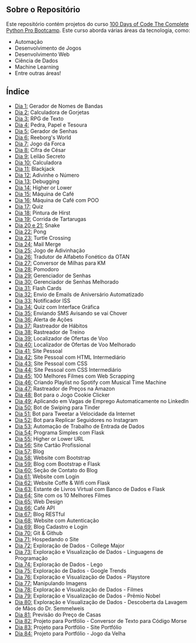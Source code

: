 ## Sobre o Repositório
Este repositório contém projetos do curso [100 Days of Code The Complete Python Pro Bootcamp](https://www.udemy.com/course/100-days-of-code/). Este curso aborda várias áreas da tecnologia, como:
- Automação
- Desenvolvimento de Jogos
- Desenvolvimento Web
- Ciência de Dados
- Machine Learning
- Entre outras áreas! 

## Índice
- [Dia 1:](https://github.com/Guilherme-PS/100-Days-of-Code-The-Complete-Python-Pro-Bootcamp/tree/main/100%20Days%20of%20Code/Dia%201%20-%20Gerador%20de%20Nome%20de%20Bandas) Gerador de Nomes de Bandas
- [Dia 2:](https://github.com/Guilherme-PS/100-Days-of-Code-The-Complete-Python-Pro-Bootcamp/tree/main/100%20Days%20of%20Code/Dia%202%20-%20Calculadora%20de%20Gorjetas) Calculadora de Gorjetas 
- [Dia 3:](https://github.com/Guilherme-PS/100-Days-of-Code-The-Complete-Python-Pro-Bootcamp/tree/main/100%20Days%20of%20Code/Dia%203%20-%20RPG%20de%20Texto) RPG de Texto
- [Dia 4:](https://github.com/Guilherme-PS/100-Days-of-Code-The-Complete-Python-Pro-Bootcamp/tree/main/100%20Days%20of%20Code/Dia%204%20-%20Pedra%2C%20Papel%20e%20Tesoura) Pedra, Papel e Tesoura
- [Dia 5:](https://github.com/Guilherme-PS/100-Days-of-Code-The-Complete-Python-Pro-Bootcamp/tree/main/100%20Days%20of%20Code/Dia%205%20-%20Gerador%20de%20Senhas) Gerador de Senhas
- [Dia 6:](https://github.com/Guilherme-PS/100-Days-of-Code-The-Complete-Python-Pro-Bootcamp/tree/main/100%20Days%20of%20Code/Dia%206%20-%20Reeborg's%20World) Reeborg's World
- [Dia 7:](https://github.com/Guilherme-PS/100-Days-of-Code-The-Complete-Python-Pro-Bootcamp/tree/main/100%20Days%20of%20Code/Dia%207%20-%20Jogo%20da%20Forca) Jogo da Forca
- [Dia 8:](https://github.com/Guilherme-PS/100-Days-of-Code-The-Complete-Python-Pro-Bootcamp/tree/main/100%20Days%20of%20Code/Dia%208%20-%20Cifra%20de%20C%C3%A9sar) Cifra de César
- [Dia 9:](https://github.com/Guilherme-PS/100-Days-of-Code-The-Complete-Python-Pro-Bootcamp/tree/main/100%20Days%20of%20Code/Dia%209%20-%20Leil%C3%A3o%20Secreto) Leilão Secreto
- [Dia 10:](https://github.com/Guilherme-PS/100-Days-of-Code-The-Complete-Python-Pro-Bootcamp/tree/main/100%20Days%20of%20Code/Dia%2010%20-%20Calculadora) Calculadora
- [Dia 11:](https://github.com/Guilherme-PS/100-Days-of-Code-The-Complete-Python-Pro-Bootcamp/tree/main/100%20Days%20of%20Code/Dia%2011%20-%20Blackjack) Blackjack
- [Dia 12:](https://github.com/Guilherme-PS/100-Days-of-Code-The-Complete-Python-Pro-Bootcamp/tree/main/100%20Days%20of%20Code/Dia%2012%20-%20Adivinhe%20o%20N%C3%BAmero) Adivinhe o Número
- [Dia 13:](https://github.com/Guilherme-PS/100-Days-of-Code-The-Complete-Python-Pro-Bootcamp/tree/main/100%20Days%20of%20Code/Dia%2013%20-%20Debugging) Debugging
- [Dia 14:](https://github.com/Guilherme-PS/100-Days-of-Code-The-Complete-Python-Pro-Bootcamp/tree/main/100%20Days%20of%20Code/Dia%2014%20-%20Jogo%20Higher%20or%20Lower) Higher or Lower
- [Dia 15:](https://github.com/Guilherme-PS/100-Days-of-Code-The-Complete-Python-Pro-Bootcamp/tree/main/100%20Days%20of%20Code/Dia%2015%20-%20M%C3%A1quina%20de%20Caf%C3%A9) Máquina de Café
- [Dia 16:](https://github.com/Guilherme-PS/100-Days-of-Code-The-Complete-Python-Pro-Bootcamp/tree/main/100%20Days%20of%20Code/Dia%2016%20-%20M%C3%A1quina%20de%20Caf%C3%A9%20com%20POO) Máquina de Café com POO
- [Dia 17:](https://github.com/Guilherme-PS/100-Days-of-Code-The-Complete-Python-Pro-Bootcamp/tree/main/100%20Days%20of%20Code/Dia%2017%20-%20Quiz) Quiz
- [Dia 18:](https://github.com/Guilherme-PS/100-Days-of-Code-The-Complete-Python-Pro-Bootcamp/tree/main/100%20Days%20of%20Code/Dia%2018%20-%20Pintura%20de%20Hirst) Pintura de Hirst
- [Dia 19:](https://github.com/Guilherme-PS/100-Days-of-Code-The-Complete-Python-Pro-Bootcamp/tree/main/100%20Days%20of%20Code/Dia%2019%20-%20Corrida%20de%20Tartarugas) Corrida de Tartarugas
- [Dia 20 e 21:](https://github.com/Guilherme-PS/100-Days-of-Code-The-Complete-Python-Pro-Bootcamp/tree/main/100%20Days%20of%20Code/Dia%2020%20%26%2021%20-%20Snake) Snake
- [Dia 22:](https://github.com/Guilherme-PS/100-Days-of-Code-The-Complete-Python-Pro-Bootcamp/tree/main/100%20Days%20of%20Code/Dia%2022%20-%20Pong) Pong
- [Dia 23:](https://github.com/Guilherme-PS/100-Days-of-Code-The-Complete-Python-Pro-Bootcamp/tree/main/100%20Days%20of%20Code/Dia%2023%20-%20Turtle%20Crossing) Turtle Crossing
- [Dia 24:](https://github.com/Guilherme-PS/100-Days-of-Code-The-Complete-Python-Pro-Bootcamp/tree/main/100%20Days%20of%20Code/Dia%2024%20-%20Mail%20Merge) Mail Merge
- [Dia 25:](https://github.com/Guilherme-PS/100-Days-of-Code-The-Complete-Python-Pro-Bootcamp/tree/main/100%20Days%20of%20Code/Dia%2025%20-%20Jogo%20de%20Adivinha%C3%A7%C3%A3o%20com%20os%20Estados%20Americanos) Jogo de Adivinhação
- [Dia 26:](https://github.com/Guilherme-PS/100-Days-of-Code-The-Complete-Python-Pro-Bootcamp/tree/main/100%20Days%20of%20Code/Dia%2026%20-%20Tradutor%20de%20Alfabeto%20Fon%C3%A9tico%20da%20OTAN) Tradutor de Alfabeto Fonético da OTAN
- [Dia 27:](https://github.com/Guilherme-PS/100-Days-of-Code-The-Complete-Python-Pro-Bootcamp/tree/main/100%20Days%20of%20Code/Dia%2027%20-%20Conversor%20de%20Milhas%20para%20KM) Conversor de Milhas para KM
- [Dia 28:](https://github.com/Guilherme-PS/100-Days-of-Code-The-Complete-Python-Pro-Bootcamp/tree/main/100%20Days%20of%20Code/Dia%2028%20-%20Cron%C3%B4metro%20Pomodoro) Pomodoro
- [Dia 29:](https://github.com/Guilherme-PS/100-Days-of-Code-The-Complete-Python-Pro-Bootcamp/tree/main/100%20Days%20of%20Code/Dia%2029%20-%20Gerenciador%20de%20Senhas) Gerenciador de Senhas
- [Dia 30:](https://github.com/Guilherme-PS/100-Days-of-Code-The-Complete-Python-Pro-Bootcamp/tree/main/100%20Days%20of%20Code/Dia%2030%20-%20Gerenciador%20de%20Senhas%20Melhorado) Gerenciador de Senhas Melhorado
- [Dia 31:](https://github.com/Guilherme-PS/100-Days-of-Code-The-Complete-Python-Pro-Bootcamp/tree/main/100%20Days%20of%20Code/Dia%2031%20-%20Flash%20Cards) Flash Cards
- [Dia 32:](https://github.com/Guilherme-PS/100-Days-of-Code-The-Complete-Python-Pro-Bootcamp/tree/main/100%20Days%20of%20Code/Dia%2032%20-%20Envio%20de%20E-mails%20de%20Anivers%C3%A1rio%20Automatizado) Envio de Emails de Aniversário Automatizado
- [Dia 33:](https://github.com/Guilherme-PS/100-Days-of-Code-The-Complete-Python-Pro-Bootcamp/tree/main/100%20Days%20of%20Code/Dia%2033%20-%20Notificador%20ISS) Notificador ISS
- [Dia 34:](https://github.com/Guilherme-PS/100-Days-of-Code-The-Complete-Python-Pro-Bootcamp/tree/main/100%20Days%20of%20Code/Dia%2034%20-%20Quiz%20com%20Interface%20Gr%C3%A1fica) Quiz com Interface Gráfica
- [Dia 35:](https://github.com/Guilherme-PS/100-Days-of-Code-The-Complete-Python-Pro-Bootcamp/tree/main/100%20Days%20of%20Code/Dia%2035%20-%20Enviando%20SMS%20avisando%20se%20vai%20Chover) Enviando SMS Avisando se vai Chover
- [Dia 36:](https://github.com/Guilherme-PS/100-Days-of-Code-The-Complete-Python-Pro-Bootcamp/tree/main/100%20Days%20of%20Code/Dia%2036%20-%20Alerta%20de%20A%C3%A7%C3%B5es) Alerta de Ações
- [Dia 37:](https://github.com/Guilherme-PS/100-Days-of-Code-The-Complete-Python-Pro-Bootcamp/tree/main/100%20Days%20of%20Code/Dia%2037%20-%20Rastreador%20de%20H%C3%A1bitos) Rastreador de Hábitos
- [Dia 38:](https://github.com/Guilherme-PS/100-Days-of-Code-The-Complete-Python-Pro-Bootcamp/tree/main/100%20Days%20of%20Code/Dia%2038%20-%20Rastreador%20de%20Treino) Rastreador de Treino
- [Dia 39:](https://github.com/Guilherme-PS/100-Days-of-Code-The-Complete-Python-Pro-Bootcamp/tree/main/100%20Days%20of%20Code/Dia%2039%20-%20Localizador%20de%20Ofertas%20de%20Voo) Localizador de Ofertas de Voo
- [Dia 40:](https://github.com/Guilherme-PS/100-Days-of-Code-The-Complete-Python-Pro-Bootcamp/tree/main/100%20Days%20of%20Code/Dia%2040%20-%20Localizador%20de%20Ofertas%20de%20Voo%20Melhorado) Localizador de Ofertas de Voo Melhorado
- [Dia 41:](https://github.com/Guilherme-PS/100-Days-of-Code-The-Complete-Python-Pro-Bootcamp/tree/main/100%20Days%20of%20Code/Dia%2041%20-%20Site%20Pessoal) Site Pessoal
- [Dia 42:](https://github.com/Guilherme-PS/100-Days-of-Code-The-Complete-Python-Pro-Bootcamp/tree/main/100%20Days%20of%20Code/Dia%2042%20-%20Site%20Pessoal%20com%20HTML%20Intermedi%C3%A1rio) Site Pessoal com HTML Intermediário
- [Dia 43:](https://github.com/Guilherme-PS/100-Days-of-Code-The-Complete-Python-Pro-Bootcamp/tree/main/100%20Days%20of%20Code/Dia%2043%20-%20Site%20Pessoal%20com%20CSS) Site Pessoal com CSS
- [Dia 44:](https://github.com/Guilherme-PS/100-Days-of-Code-The-Complete-Python-Pro-Bootcamp/tree/main/100%20Days%20of%20Code/Dia%2044%20-%20Site%20Pessoal%20com%20CSS%20Intermedi%C3%A1rio) Site Pessoal com CSS Intermediário
- [Dia 45:](https://github.com/Guilherme-PS/100-Days-of-Code-The-Complete-Python-Pro-Bootcamp/tree/main/100%20Days%20of%20Code/Dia%2045%20-%20100%20Melhores%20filmes%20com%20Web%20Scrapping) 100 Melhores Filmes com Web Scrapping
- [Dia 46:](https://github.com/Guilherme-PS/100-Days-of-Code-The-Complete-Python-Pro-Bootcamp/tree/main/100%20Days%20of%20Code/dia%2046%20-%20Criando%20uma%20Playlist%20no%20Spotify%20com%20Musical%20Time%20Machine) Criando Playlist no Spotify com Musical Time Machine
- [Dia 47:](https://github.com/Guilherme-PS/100-Days-of-Code-The-Complete-Python-Pro-Bootcamp/tree/main/100%20Days%20of%20Code/Dia%2047%20-%20Rastreador%20de%20Pre%C3%A7os%20na%20Amazon) Rastreador de Preços na Amazon
- [Dia 48:](https://github.com/Guilherme-PS/100-Days-of-Code-The-Complete-Python-Pro-Bootcamp/tree/main/100%20Days%20of%20Code/Dia%2048%20-%20Bot%20de%20Jogo%20-%20Cookie%20Clicker) Bot para o Jogo Cookie Clicker
- [Dia 49:](https://github.com/Guilherme-PS/100-Days-of-Code-The-Complete-Python-Pro-Bootcamp/tree/main/100%20Days%20of%20Code/Dia%2049-%20Aplicando%20em%20Vagas%20de%20Emprego%20Automaticamente%20no%20LinkedIn) Aplicando em Vagas de Emprego Automaticamente no LinkedIn
- [Dia 50:](https://github.com/Guilherme-PS/100-Days-of-Code-The-Complete-Python-Pro-Bootcamp/tree/main/100%20Days%20of%20Code/Dia%2050%20-%20Tinder%20Swiping%20Bot) Bot de Swiping para Tinder
- [Dia 51:](https://github.com/Guilherme-PS/100-Days-of-Code-The-Complete-Python-Pro-Bootcamp/tree/main/100%20Days%20of%20Code/Dia%2051%20-%20Bot%20para%20Tweetar%20a%20Velocidade%20da%20Internet) Bot para Tweetar a Velocidade da Internet
- [Dia 52:](https://github.com/Guilherme-PS/100-Days-of-Code-The-Complete-Python-Pro-Bootcamp/tree/main/100%20Days%20of%20Code/Dia%2052%20-%20Bot%20para%20Replicar%20Seguidores%20do%20Instagram) Bot para Replicar Seguidores no Instagram
- [Dia 53:](https://github.com/Guilherme-PS/100-Days-of-Code-The-Complete-Python-Pro-Bootcamp/tree/main/100%20Days%20of%20Code/Dia%2053%20-%20Automa%C3%A7%C3%A3o%20de%20Trabalho%20de%20Entrada%20de%20Dados) Automação de Trabalho de Entrada de Dados
- [Dia 54:](https://github.com/Guilherme-PS/100-Days-of-Code-The-Complete-Python-Pro-Bootcamp/tree/main/100%20Days%20of%20Code/Dia%2054%20-%20Programa%20Simples%20com%20Flask) Programa Simples com Flask
- [Dia 55:](https://github.com/Guilherme-PS/100-Days-of-Code-The-Complete-Python-Pro-Bootcamp/tree/main/100%20Days%20of%20Code/Dia%2055%20-%20Higher%20or%20Lower%20URL) Higher or Lower URL
- [Dia 56:](https://github.com/Guilherme-PS/100-Days-of-Code-The-Complete-Python-Pro-Bootcamp/tree/main/100%20Days%20of%20Code/Dia%2056%20-%20Site%20Cart%C3%A3o%20Profissional) Site Cartão Profissional
- [Dia 57:](https://github.com/Guilherme-PS/100-Days-of-Code-The-Complete-Python-Pro-Bootcamp/tree/main/100%20Days%20of%20Code/Dia%2057%20-%20Blog) Blog
- [Dia 58:](https://github.com/Guilherme-PS/100-Days-of-Code-The-Complete-Python-Pro-Bootcamp/tree/main/100%20Days%20of%20Code/Dia%2058%20-%20Website%20com%20Bootstrap) Website com Bootstrap
- [Dia 59:](https://github.com/Guilherme-PS/100-Days-of-Code-The-Complete-Python-Pro-Bootcamp/tree/main/100%20Days%20of%20Code/Dia%2059%20-%20Blog%20com%20Bootstrap%20e%20Flask) Blog com Bootstrap e Flask
- [Dia 60:](https://github.com/Guilherme-PS/100-Days-of-Code-The-Complete-Python-Pro-Bootcamp/tree/main/100%20Days%20of%20Code/Dia%2060%20-%20Se%C3%A7%C3%A3o%20de%20Contato%20do%20Blog) Seção de Contato do Blog
- [Dia 61:](https://github.com/Guilherme-PS/100-Days-of-Code-The-Complete-Python-Pro-Bootcamp/tree/main/100%20Days%20of%20Code/Dia%2061%20-%20Website%20com%20Login) Website com Login
- [Dia 62:](https://github.com/Guilherme-PS/100-Days-of-Code-The-Complete-Python-Pro-Bootcamp/tree/main/100%20Days%20of%20Code/Dia%2062%20-%20Website%20Coffee%20%26%20Wifi%20com%20Flask) Website Coffe & Wifi com Flask
- [Dia 63:](https://github.com/Guilherme-PS/100-Days-of-Code-The-Complete-Python-Pro-Bootcamp/tree/main/100%20Days%20of%20Code/Dia%2063%20-%20Estante%20de%20Livros%20Virtual%20com%20Banco%20de%20Dados%20e%20Flask) Estante de Livros Virtual com Banco de Dados e Flask
- [Dia 64:](https://github.com/Guilherme-PS/100-Days-of-Code-The-Complete-Python-Pro-Bootcamp/tree/main/100%20Days%20of%20Code/Dia%2064%20-%20Site%20com%20os%2010%20Melhores%20Filmes) Site com os 10 Melhores Filmes
- [Dia 65:](https://github.com/Guilherme-PS/100-Days-of-Code-The-Complete-Python-Pro-Bootcamp/tree/main/100%20Days%20of%20Code/Dia%2065%20-%20Web%20Design) Web Design
- [Dia 66:](https://github.com/Guilherme-PS/100-Days-of-Code-The-Complete-Python-Pro-Bootcamp/tree/main/100%20Days%20of%20Code/Dia%2066%20-%20Caf%C3%A9%20API) Café API
- [Dia 67:](https://github.com/Guilherme-PS/100-Days-of-Code-The-Complete-Python-Pro-Bootcamp/tree/main/100%20Days%20of%20Code/Dia%2067%20-%20Blog%20RESTful) Blog RESTful
- [Dia 68:](https://github.com/Guilherme-PS/100-Days-of-Code-The-Complete-Python-Pro-Bootcamp/tree/main/100%20Days%20of%20Code/Dia%2068%20-%20Website%20com%20Autentica%C3%A7%C3%A3o) Website com Autenticação
- [Dia 69:](https://github.com/Guilherme-PS/100-Days-of-Code-The-Complete-Python-Pro-Bootcamp/tree/main/100%20Days%20of%20Code/Dia%2069%20-%20Blog%20Cadastro%20e%20Login) Blog Cadastro e Login
- [Dia 70:](https://github.com/Guilherme-PS/100-Days-of-Code-The-Complete-Python-Pro-Bootcamp/tree/main/100%20Days%20of%20Code/Dia%2070%20-%20Git%20%26%20Github) Git & Github
- [Dia 71:](https://github.com/Guilherme-PS/100-Days-of-Code-The-Complete-Python-Pro-Bootcamp/tree/main/100%20Days%20of%20Code/Dia%2071%20-%20Hospedando%20o%20Site) Hospedando o Site
- [Dia 72:](https://github.com/Guilherme-PS/100-Days-of-Code-The-Complete-Python-Pro-Bootcamp/tree/main/100%20Days%20of%20Code/Dia%2072%20-%20Explora%C3%A7%C3%A3o%20de%20Dados%20College%20Major) Exploração de Dados - College Major
- [Dia 73:](https://github.com/Guilherme-PS/100-Days-of-Code-The-Complete-Python-Pro-Bootcamp/tree/main/100%20Days%20of%20Code/Dia%2073%20-%20Explora%C3%A7%C3%A3o%20e%20Visualiza%C3%A7%C3%A3o%20de%20Dados%20Linguagens%20de%20Programa%C3%A7%C3%A3o) Exploração e Visualização de Dados - Linguagens de Programação
- [Dia 74:](https://github.com/Guilherme-PS/100-Days-of-Code-The-Complete-Python-Pro-Bootcamp/tree/main/100%20Days%20of%20Code/Dia%2074%20-%20Explora%C3%A7%C3%A3o%20de%20Dados%20LEGO) Exploração de Dados - Lego
- [Dia 75:](https://github.com/Guilherme-PS/100-Days-of-Code-The-Complete-Python-Pro-Bootcamp/tree/main/100%20Days%20of%20Code/Dia%2075%20-%20Explora%C3%A7%C3%A3o%20de%20Dados%20Google%20Trends) Exploração de Dados - Google Trends
- [Dia 76:](https://github.com/Guilherme-PS/100-Days-of-Code-The-Complete-Python-Pro-Bootcamp/tree/main/100%20Days%20of%20Code/Dia%2076%20-%20Explora%C3%A7%C3%A3o%20e%20Visualiza%C3%A7%C3%A3o%20de%20Dados%20Playstore) Exploração e Visualização de Dados - Playstore
- [Dia 77:](https://github.com/Guilherme-PS/100-Days-of-Code-The-Complete-Python-Pro-Bootcamp/tree/main/100%20Days%20of%20Code/Dia%2077%20-%20Manipulando%20Imagens) Manipulando Imagens
- [Dia 78:](https://github.com/Guilherme-PS/100-Days-of-Code-The-Complete-Python-Pro-Bootcamp/tree/main/100%20Days%20of%20Code/Dia%2078%20-%20Explora%C3%A7%C3%A3o%20e%20Visualiza%C3%A7%C3%A3o%20de%20Dados%20Filmes) Exploração e Visualização de Dados - Filmes
- [Dia 79:](https://github.com/Guilherme-PS/100-Days-of-Code-The-Complete-Python-Pro-Bootcamp/tree/main/100%20Days%20of%20Code/Dia%2079%20-%20Explora%C3%A7%C3%A3o%20e%20Visualiza%C3%A7%C3%A3o%20de%20Dados%20Pr%C3%AAmio%20Nobel) Exploração e Visualização de Dados - Prêmio Nobel
- [Dia 80:](https://github.com/Guilherme-PS/100-Days-of-Code-The-Complete-Python-Pro-Bootcamp/tree/main/100%20Days%20of%20Code/Dia%2080%20-%20Explora%C3%A7%C3%A3o%20e%20Visualiza%C3%A7%C3%A3o%20de%20Dados%20Descoberta%20da%20Lavagem%20de%20M%C3%A3os%20do%20Dr%20Semmelweis) Exploração e Visualização de Dados - Descoberta da Lavagem de Mãos do Dr. Semmelweis
- [Dia 81:](https://github.com/Guilherme-PS/100-Days-of-Code-The-Complete-Python-Pro-Bootcamp/tree/main/100%20Days%20of%20Code/Dia%2081%20-%20Previs%C3%A3o%20de%20Pre%C3%A7o%20de%20Casas) Previsão do Preço de Casas
- [Dia 82:](https://github.com/Guilherme-PS/100-Days-of-Code-The-Complete-Python-Pro-Bootcamp/tree/main/100%20Days%20of%20Code/Dia%2082%20-%20Projeto%20para%20Portf%C3%B3lio%20Conversor%20de%20Texto%20para%20C%C3%B3digo%20Morse) Projeto para Portfólio - Conversor de Texto para Código Morse
- [Dia 83:](https://github.com/Guilherme-PS/100-Days-of-Code-The-Complete-Python-Pro-Bootcamp/tree/main/100%20Days%20of%20Code/Dia%2083%20-%20Projeto%20para%20Portf%C3%B3lio%20Site%20Portf%C3%B3lio) Projeto para Portfólio - Site Portfólio
- [Dia 84:](https://github.com/Guilherme-PS/100-Days-of-Code-The-Complete-Python-Pro-Bootcamp/tree/main/100%20Days%20of%20Code/Dia%2084%20-%20Projeto%20para%20Portf%C3%B3lio%20Jogo%20da%20Velha) Projeto para Portfólio - Jogo da Velha
